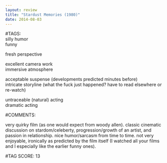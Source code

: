 ```yaml
---  
layout: review  
title: "Stardust Memories (1980)"  
date: 2014-08-03  
---  
```

  
#TAGS:  
silly humor  
funny  
  
fresh perspective  
  
excellent camera work  
immersive atmosphere  
  
acceptable suspense (developments predicted minutes before)  
intricate storyline (what the fuck just happened? have to read elsewhere or re-watch)  
  
untraceable (natural) acting  
dramatic acting  
  
#COMMENTS:  
  
very quirky film (as one would expect from woody allen). classic cinematic discussion on stardom/celeberty, progression/growth of an artist, and passion in relationship. nice humor/sarcasm from time to time. not very enjoyable, ironically as predicted by the film itself (I watched all your films and I especially like the earlier funny ones).  
  
  
  
  
  
#TAG SCORE: 13  
